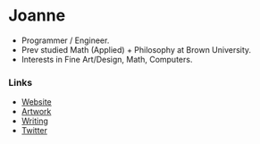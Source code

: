 # Joanne
- Programmer / Engineer. 
- Prev studied Math (Applied) + Philosophy at Brown University. 
- Interests in Fine Art/Design, Math, Computers. 

### Links
- <a href="https://limjungyoon.com/">Website</a>
- <a href="https://limjungyoon.com/art.html">Artwork</a>
- <a href="https://jungyoonlim.substack.com/">Writing</a>
- <a href="https://twitter.com/jungyoonlim">Twitter</a>
